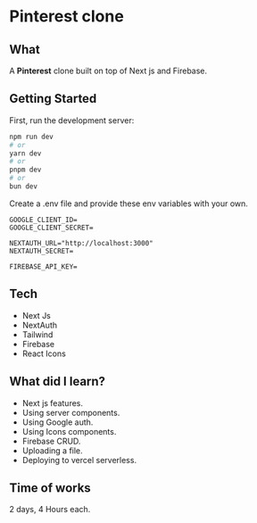 # Pinterest clone

## What

A **Pinterest** clone built on top of Next js and Firebase.

## Getting Started

First, run the development server:

```bash
npm run dev
# or
yarn dev
# or
pnpm dev
# or
bun dev
```

Create a .env file and provide these env variables with your own.

```
GOOGLE_CLIENT_ID=
GOOGLE_CLIENT_SECRET=

NEXTAUTH_URL="http://localhost:3000"
NEXTAUTH_SECRET=

FIREBASE_API_KEY=

```

## Tech

- Next Js
- NextAuth
- Tailwind
- Firebase
- React Icons

## What did I learn?

- Next js features.
- Using server components.
- Using Google auth.
- Using Icons components.
- Firebase CRUD.
- Uploading a file.
- Deploying to vercel serverless.

## Time of works
2 days, 4 Hours each.
